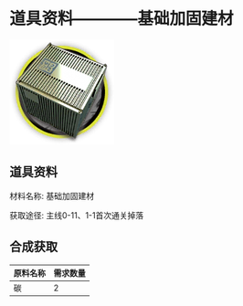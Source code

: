 # 道具资料————基础加固建材

![基础加固建材](./matIcons/基础加固建材.png)

## 道具资料

材料名称: 基础加固建材

获取途径: 主线0-11、1-1首次通关掉落

## 合成获取

| 原料名称 | 需求数量  |
|---------|-----|
| 碳  |   2  |
